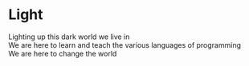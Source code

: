 # Light
Lighting up this dark world we live in   
We are here to learn and teach the various languages of programming
<br>
We are here to change the world
